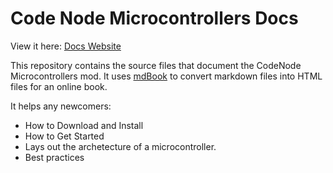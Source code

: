 # Code Node Microcontrollers Docs

View it here: [Docs Website](https://elmfrain.github.io/code-node-docs)

This repository contains the source files that document the CodeNode Microcontrollers mod. It uses [mdBook](https://github.com/rust-lang/mdBook) to convert markdown files into HTML files for an online book.

It helps any newcomers:
* How to Download and Install
* How to Get Started
* Lays out the archetecture of a microcontroller.
* Best practices